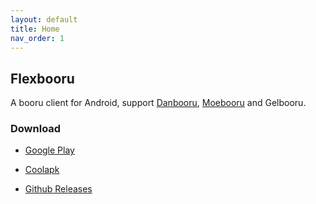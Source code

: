 ```yaml
---
layout: default
title: Home
nav_order: 1
---
```


## Flexbooru

A booru client for Android, support [Danbooru](https://github.com/r888888888/danbooru), [Moebooru](https://github.com/moebooru/moebooru) and Gelbooru.

### Download

* [Google Play](https://play.google.com/store/apps/details?id=onlymash.flexbooru.play)

* [Coolapk](https://www.coolapk.com/apk/onlymash.flexbooru.play)

* [Github Releases](https://github.com/flexbooru/flexbooru/releases)
